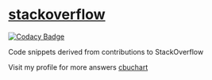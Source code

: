 # [stackoverflow](https://stackoverflow.com)

[![Codacy Badge](https://api.codacy.com/project/badge/Grade/6b352c05eaa4457886c49f61abebbb8a)](https://app.codacy.com/app/cbuchart/stackoverflow?utm_source=github.com&utm_medium=referral&utm_content=cbuchart/stackoverflow&utm_campaign=Badge_Grade_Dashboard)

Code snippets derived from contributions to StackOverflow

Visit my profile for more answers
[cbuchart](https://stackoverflow.com/users/1485885/cbuchart)
